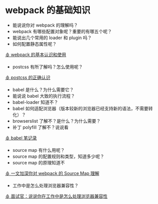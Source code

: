 # webpack 的基础知识

- 能说说你对 webpack 的理解吗？
- webpack 有哪些配置对象呢？重要的有哪五个呢？
- 能说出几个常用的 loader 和 plugin 吗？
- 如何配置静态属性呢？

[🩸 webpack 的基本认识和使用](https://juejin.cn/post/7231594699093344317)

- postcss 有所了解吗？怎么使用呢？

[🩸 postcss 的正确认识](https://juejin.cn/post/7230775751125188645)

- babel 是什么？为什么需要它？
- 能说说 babel 大致的执行流程？
- babel-loader 知道不？
- babel 如何适配浏览器（版本较新的浏览器已经支持新的语法，不需要转化）？
- browserslist 了解不？是什么？为什么需要？
- 补丁 polyfill 了解不？说说看

[🩸 babel 笔记录](https://juejin.cn/post/7235655870621057079)

- source map 有什么用呢？
- source map 的配置规则和类型，知道多少呢？
- source map 的原理知道不

[🩸 一文加深你对 webpack 的 Source Map 理解](https://juejin.cn/post/7232272098755412028)

- 工作中是怎么处理浏览器兼容性？

[🩸 面试官：说说你在工作中是怎么处理浏览器兼容性](https://juejin.cn/post/7237022892055281724)
